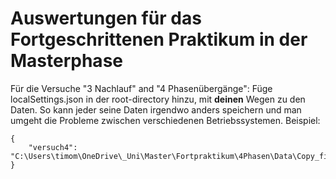 # Auswertungen für das Fortgeschrittenen Praktikum in der Masterphase

Für die Versuche "3 Nachlauf" and "4 Phasenübergänge": Füge localSettings.json in der root-directory hinzu, mit **deinen** Wegen zu den Daten. So kann jeder seine Daten irgendwo anders speichern und man umgeht die Probleme zwischen verschiedenen Betriebssystemen.
Beispiel:

```
{
    "versuch4": "C:\Users\timom\OneDrive\_Uni\Master\Fortpraktikum\4Phasen\Data\Copy_files_new_group\",
}
```
